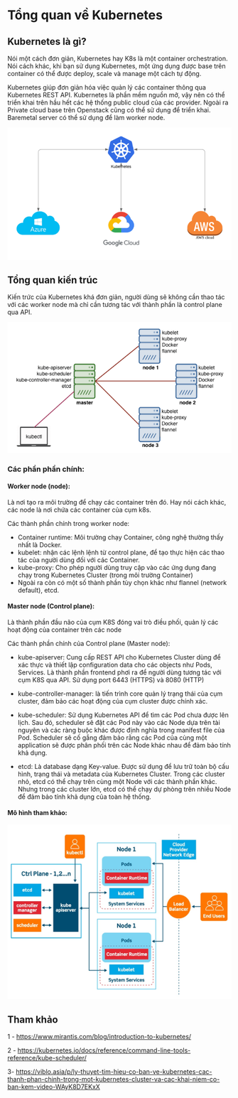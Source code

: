 # Tổng quan về Kubernetes

## Kubernetes là gì?

Nói một cách đơn giản, Kubernetes hay K8s là một container orchestration. Nói cách khác, khi bạn sử dụng Kubernetes, một ứng dụng được base trên container có thể được deploy, scale và manage một cách tự động.

Kubernetes giúp đơn giản hóa việc quản lý các container thông qua Kubernetes REST API. Kubernetes là phần mềm nguồn mở, vậy nên có thể triển khai trên hầu hết các hệ thống public cloud của các provider. Ngoài ra Private cloud base trên Openstack cũng có thể sử dụng để triển khai. Baremetal server có thể sử dụng để làm worker node.

<img src="https://github.com/trimq/ghichep-Kubernetes/blob/master/images/4dc6d948-0e51-429c-a756-d79406cc3b33.png">


## Tổng quan kiến trúc


Kiến trức của Kubernetes khá đơn giản, người dùng sẽ không cần thao tác với các worker node mà chỉ cần tương tác với thành phần là control plane qua API.

<img src="https://github.com/trimq/ghichep-Kubernetes/blob/master/images/k8s-arch.png">

### Các phần phần chính:

#### Worker node (node): 

Là nơi tạo ra môi trường để chạy các container trên đó. Hay nói cách khác, các node là nơi chứa các container của cụm k8s.

Các thành phần chính trong worker node:

- Container runtime: Môi trường chạy Container, công nghệ thường thấy nhất là Docker.
- kubelet: nhận các lệnh lệnh từ control plane, để tạo thực hiện các thao tác của người dùng đối với các Container.
- kube-proxy: Cho phép người dùng truy cập vào các ứng dụng đang chạy trong Kubernetes Cluster (trong môi trường Container)
- Ngoài ra còn có một số thành phần tùy chọn khác như flannel (network default), etcd.


#### Master node (Control plane):

Là thành phần đầu não của cụm K8S đóng vai trò điều phối, quản lý các hoạt động của container trên các node

Các thành phần chính của Control plane (Master node):

- kube-apiserver: Cung cấp REST API cho Kubernetes Cluster dùng để xác thực và thiết lập configuration data cho các objects như Pods, Services. Là thành phần frontend phơi ra để người dùng tương tác với cụm K8S qua API. Sử dụng port 6443 (HTTPS) và 8080 (HTTP)

- kube-controller-manager: là tiến trình core quản lý trạng thái của cụm cluster, đảm bảo các hoạt động của cụm cluster được chính xác.

- kube-scheduler: Sử dụng Kubernetes API để tìm các Pod chưa được lên lịch. Sau đó, scheduler sẽ đặt các Pod này vào các Node dựa trên tài nguyên và các ràng buộc khác được định nghĩa trong manifest file của Pod. Scheduler sẽ cố gắng đảm bảo rằng các Pod của cùng một application sẽ được phân phối trên các Node khác nhau để đảm bảo tính khả dụng.

- etcd: Là database dạng Key-value. Được sử dụng để lưu trữ toàn bộ cấu hình, trạng thái và metadata của Kubernetes Cluster. Trong các cluster nhỏ, etcd có thể chạy trên cùng một Node với các thành phần khác. Nhưng trong các cluster lớn, etcd có thể chạy dự phòng trên nhiều Node để đảm bảo tính khả dụng của toàn hệ thống.


#### Mô hình tham khảo:

<img src="https://github.com/trimq/ghichep-Kubernetes/blob/master/images/kubernetes-constructs-concepts-architecture.jpg">


## Tham khảo

1 - https://www.mirantis.com/blog/introduction-to-kubernetes/

2 - https://kubernetes.io/docs/reference/command-line-tools-reference/kube-scheduler/

3- https://viblo.asia/p/ly-thuyet-tim-hieu-co-ban-ve-kubernetes-cac-thanh-phan-chinh-trong-mot-kubernetes-cluster-va-cac-khai-niem-co-ban-kem-video-WAyK8D7EKxX
